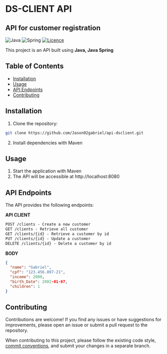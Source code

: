 
# DS-CLIENT API
## API for customer registration

![Java](https://img.shields.io/badge/java-%23ED8B00.svg?style=for-the-badge&logo=openjdk&logoColor=white)
![Spring](https://img.shields.io/badge/spring-%236DB33F.svg?style=for-the-badge&logo=spring&logoColor=white)
[![Licence](https://img.shields.io/github/license/Ileriayo/markdown-badges?style=for-the-badge)](./LICENSE)

This project is an API built using **Java, Java Spring**


## Table of Contents

- [Installation](#installation)
- [Usage](#usage)
- [API Endpoints](#api-endpoints)
- [Contributing](#contributing)

## Installation

1. Clone the repository:

```bash
git clone https://github.com/Jason02gabriel/api-dsclient.git
```

2. Install dependencies with Maven

## Usage

1. Start the application with Maven
2. The API will be accessible at http://localhost:8080

## API Endpoints
The API provides the following endpoints:

**API CLIENT**
```markdown
POST /clients - Create a new customer
GET /clients - Retrieve all customer
GET /clients/{id} - Retrieve a customer by id
PUT /clients/{id} - Update a customer
DELETE /clients/{id} - Delete a customer by id
```

**BODY**
```json
{
  "name": "Gabriel",
  "cpf": "123.456.897-21",
  "income": 2000,
  "birth_Date": 2002-01-07,
  "children": 1
}
```

## Contributing

Contributions are welcome! If you find any issues or have suggestions for improvements, please open an issue or submit a pull request to the repository.

When contributing to this project, please follow the existing code style, [commit conventions](https://www.conventionalcommits.org/en/v1.0.0/), and submit your changes in a separate branch.





